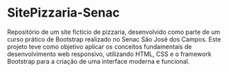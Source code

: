 # SitePizzaria-Senac
Repositório de um site fictício de pizzaria, desenvolvido como parte de um curso prático de Bootstrap realizado no Senac São José dos Campos. Este projeto teve como objetivo aplicar os conceitos fundamentais de desenvolvimento web responsivo, utilizando HTML, CSS e o framework Bootstrap para a criação de uma interface moderna e funcional.
